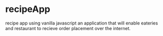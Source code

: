 # recipeApp
recipe app using vanilla javascript an application that will enable eateries and restaurant to recieve order placement over the internet.
